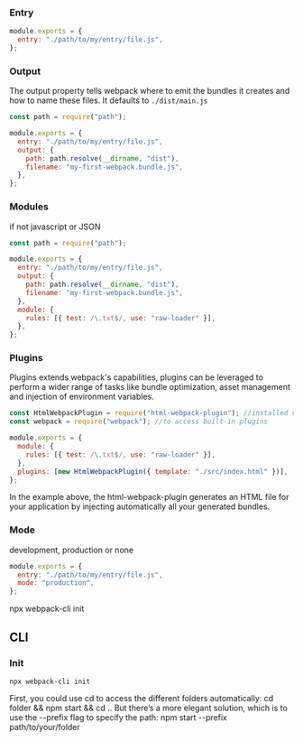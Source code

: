 ### Entry

```javascript
module.exports = {
  entry: "./path/to/my/entry/file.js",
};
```

### Output

The output property tells webpack where to emit the bundles it creates and how to name these files. It defaults to `./dist/main.js`

```javascript
const path = require("path");

module.exports = {
  entry: "./path/to/my/entry/file.js",
  output: {
    path: path.resolve(__dirname, "dist"),
    filename: "my-first-webpack.bundle.js",
  },
};
```

### Modules

if not javascript or JSON

```javascript
const path = require("path");

module.exports = {
  entry: "./path/to/my/entry/file.js",
  output: {
    path: path.resolve(__dirname, "dist"),
    filename: "my-first-webpack.bundle.js",
  },
  module: {
    rules: [{ test: /\.txt$/, use: "raw-loader" }],
  },
};
```

### Plugins

Plugins extends webpack's capabilities, plugins can be leveraged to perform a wider range of tasks like bundle optimization, asset management and injection of environment variables.

```javascript
const HtmlWebpackPlugin = require("html-webpack-plugin"); //installed via npm
const webpack = require("webpack"); //to access built-in plugins

module.exports = {
  module: {
    rules: [{ test: /\.txt$/, use: "raw-loader" }],
  },
  plugins: [new HtmlWebpackPlugin({ template: "./src/index.html" })],
};
```

In the example above, the html-webpack-plugin generates an HTML file for your application by injecting automatically all your generated bundles.

### Mode

development, production or none

```javascript
module.exports = {
  entry: "./path/to/my/entry/file.js",
  mode: "production",
};
```

npx webpack-cli init

## CLI

### Init 

```
npx webpack-cli init
```

First, you could use cd to access the different folders automatically:
cd folder && npm start && cd ..
But there’s a more elegant solution, which is to use the --prefix flag to specify the path:
npm start --prefix path/to/your/folder